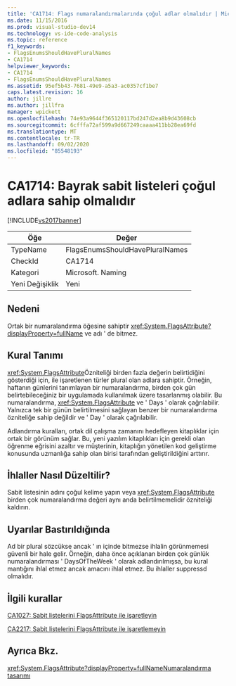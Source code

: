 ```yaml
---
title: 'CA1714: Flags numaralandırmalarında çoğul adlar olmalıdır | Microsoft Docs'
ms.date: 11/15/2016
ms.prod: visual-studio-dev14
ms.technology: vs-ide-code-analysis
ms.topic: reference
f1_keywords:
- FlagsEnumsShouldHavePluralNames
- CA1714
helpviewer_keywords:
- CA1714
- FlagsEnumsShouldHavePluralNames
ms.assetid: 95ef5b43-7681-49e9-a5a3-ac0357cf1be7
caps.latest.revision: 16
author: jillre
ms.author: jillfra
manager: wpickett
ms.openlocfilehash: 74e93a9644f365120117bd247d2ea8b9d43608cb
ms.sourcegitcommit: 6cfffa72af599a9d667249caaaa411bb28ea69fd
ms.translationtype: MT
ms.contentlocale: tr-TR
ms.lasthandoff: 09/02/2020
ms.locfileid: "85548193"
---
```

# <a name="ca1714-flags-enums-should-have-plural-names"></a>CA1714: Bayrak sabit listeleri çoğul adlara sahip olmalıdır
[!INCLUDE[vs2017banner](../includes/vs2017banner.md)]

|Öğe|Değer|
|-|-|
|TypeName|FlagsEnumsShouldHavePluralNames|
|CheckId|CA1714|
|Kategori|Microsoft. Naming|
|Yeni Değişiklik|Yeni|

## <a name="cause"></a>Nedeni
 Ortak bir numaralandırma öğesine sahiptir <xref:System.FlagsAttribute?displayProperty=fullName> ve adı ' de bitmez.

## <a name="rule-description"></a>Kural Tanımı
 <xref:System.FlagsAttribute>Özniteliği birden fazla değerin belirtidiğini gösterdiği için, ile işaretlenen türler plural olan adlara sahiptir. Örneğin, haftanın günlerini tanımlayan bir numaralandırma, birden çok gün belirtebileceğiniz bir uygulamada kullanılmak üzere tasarlanmış olabilir. Bu numaralandırma, <xref:System.FlagsAttribute> ve ' Days ' olarak çağrılabilir. Yalnızca tek bir günün belirtilmesini sağlayan benzer bir numaralandırma özniteliğe sahip değildir ve ' Day ' olarak çağrılabilir.

 Adlandırma kuralları, ortak dil çalışma zamanını hedefleyen kitaplıklar için ortak bir görünüm sağlar. Bu, yeni yazılım kitaplıkları için gerekli olan öğrenme eğrisini azaltır ve müşterinin, kitaplığın yönetilen kod geliştirme konusunda uzmanlığa sahip olan birisi tarafından geliştirildiğini arttırır.

## <a name="how-to-fix-violations"></a>İhlaller Nasıl Düzeltilir?
 Sabit listesinin adını çoğul kelime yapın veya <xref:System.FlagsAttribute> birden çok numaralandırma değeri aynı anda belirtilmemelidir özniteliği kaldırın.

## <a name="when-to-suppress-warnings"></a>Uyarılar Bastırıldığında
 Ad bir plural sözcükse ancak ' ın içinde bitmezse ihlalin görünmemesi güvenli bir hale gelir. Örneğin, daha önce açıklanan birden çok günlük numaralandırması ' DaysOfTheWeek ' olarak adlandırılmışsa, bu kural mantığını ihlal etmez ancak amacını ihlal etmez. Bu ihlaller suppressd olmalıdır.

## <a name="related-rules"></a>İlgili kurallar
 [CA1027: Sabit listelerini FlagsAttribute ile işaretleyin](../code-quality/ca1027-mark-enums-with-flagsattribute.md)

 [CA2217: Sabit listelerini FlagsAttribute ile işaretlemeyin](../code-quality/ca2217-do-not-mark-enums-with-flagsattribute.md)

## <a name="see-also"></a>Ayrıca Bkz.
 <xref:System.FlagsAttribute?displayProperty=fullName>[Numaralandırma tasarımı](https://msdn.microsoft.com/library/dd53c952-9d9a-4736-86ff-9540e815d545)
